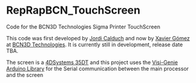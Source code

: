 # RepRapBCN_TouchScreen
Code for the BCN3D Technologies Sigma Printer TouchScreen

This code was first developed by [Jordi Calduch][1] and now by [Xavier Gómez][2] at [BCN3D Technologies][3].
It is currently still in development, release date TBA.

The screen is a [4DSystems 35DT][4] and this project uses the [Visi-Genie Arduino Library][5] for the Serial communication between the main processor and the screen

[1]:https://github.com/dryrain
[2]:https://github.com/xawox
[3]:http://www.bcn3dtechnologies.com/
[4]:http://www.4dsystems.com.au/product/uLCD_35DT/
[5]:https://github.com/4dsystems/ViSi-Genie-Arduino-Library
